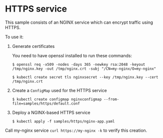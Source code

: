 # HTTPS service

This sample consists of an NGINX service which can encrypt traffic using HTTPS.

To use it:

1. Generate certificates

    You need to have openssl installed to run these commands:

    ```console
    $ openssl req -x509 -nodes -days 365 -newkey rsa:2048 -keyout /tmp/nginx.key -out /tmp/nginx.crt -subj "/CN=my-nginx/O=my-nginx"
    ```

    ```console
    $ kubectl create secret tls nginxsecret --key /tmp/nginx.key --cert /tmp/nginx.crt
    ```

2. Create a `ConfigMap` used for the HTTPS service

    ```console
    $ kubectl create configmap nginxconfigmap --from-file=samples/https/default.conf
    ```

3. Deploy a NGINX-based HTTPS service

    ```console
    $ kubectl apply -f samples/https/nginx-app.yaml
    ```

Call my-nginx service `curl https://my-nginx -k` to verify this creation.
